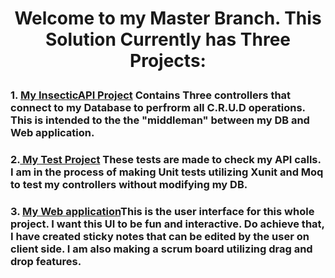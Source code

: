 # <p align="center">Welcome to my Master Branch. This Solution Currently has Three Projects:</p>

###  1. <a href=https://github.com/Darius-D/Insectic/tree/master/InsecticDatabaseApi> My InsecticAPI Project</a> Contains Three controllers that connect to my Database to perfrorm all C.R.U.D operations. This is intended to the the "middleman" between my DB and Web application. 

###  2.<a href=https://github.com/Darius-D/Insectic/blob/master/InsecticApiTests/TicketControllerTests.cs> My Test Project</a> These tests are made to check my API calls. I am in the process of making Unit tests utilizing Xunit and Moq to test my controllers without modifying my DB. 


###  3. <a href=https://github.com/Darius-D/Insectic/tree/master/Insectic> My Web application<a/>This is the user interface for this whole project. I want this UI to be fun and interactive. Do achieve that, I have created sticky notes that can be edited by the user on client side. I am also making a scrum board utilizing drag and drop features. 
  
  

